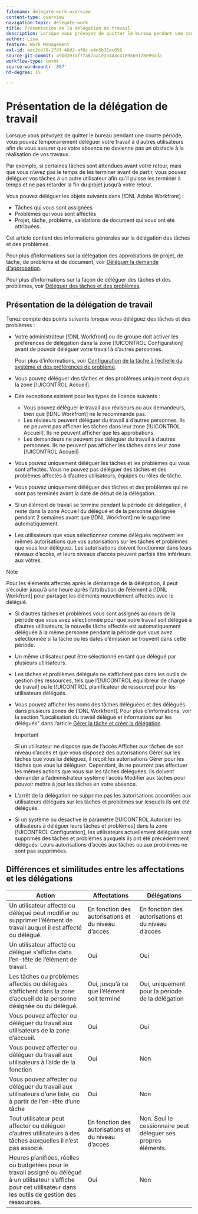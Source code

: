 ```yaml
---
filename: delegate-work-overview
content-type: overview
navigation-topic: delegate-work
title: Présentation de la délégation de travail
description: Lorsque vous prévoyez de quitter le bureau pendant une courte période, vous pouvez temporairement déléguer votre travail à d’autres utilisateurs afin de vous assurer que votre absence ne devienne pas un obstacle à la réalisation de vos travaux.
author: Lisa
feature: Work Management
exl-id: aec2ce78-278f-48d2-af8c-e4e5b31ac856
source-git-commit: 49bd393af77a67aa1e3a443c4189569178e99ada
workflow-type: tm+mt
source-wordcount: '887'
ht-degree: 1%

---
```


# Présentation de la délégation de travail

Lorsque vous prévoyez de quitter le bureau pendant une courte période, vous pouvez temporairement déléguer votre travail à d’autres utilisateurs afin de vous assurer que votre absence ne devienne pas un obstacle à la réalisation de vos travaux.

Par exemple, si certaines tâches sont attendues avant votre retour, mais que vous n’avez pas le temps de les terminer avant de partir, vous pouvez déléguer vos tâches à un autre utilisateur afin qu’il puisse les terminer à temps et ne pas retarder la fin du projet jusqu’à votre retour.

Vous pouvez déléguer les objets suivants dans [!DNL Adobe Workfront] :

<!--
  <li data-mc-conditions="QuicksilverOrClassic.Draft mode"> <p>Projects where you are designated as the Project Owner (not yet, not for the MVP)</p> </li>
  -->

* Tâches qui vous sont assignées
* Problèmes qui vous sont affectés
* Projet, tâche, problème, validations de document qui vous ont été attribuées.

Cet article contient des informations générales sur la délégation des tâches et des problèmes.

Pour plus d’informations sur la délégation des approbations de projet, de tâche, de problème et de document, voir [Déléguer la demande d’approbation](../../review-and-approve-work/manage-approvals/delegate-approval-requests.md).

Pour plus d’informations sur la façon de déléguer des tâches et des problèmes, voir [Déléguer des tâches et des problèmes](../../manage-work/delegate-work/how-to-delegate-work.md).

## Présentation de la délégation de travail

Tenez compte des points suivants lorsque vous déléguez des tâches et des problèmes :

* Votre administrateur [!DNL Workfront] ou de groupe doit activer les préférences de délégation dans la zone [!UICONTROL Configuration] avant de pouvoir déléguer votre travail à d’autres personnes.

  Pour plus d’informations, voir [Configuration de la tâche à l’échelle du système et des préférences de problème](../../administration-and-setup/set-up-workfront/configure-system-defaults/set-task-issue-preferences.md).
* Vous pouvez déléguer des tâches et des problèmes uniquement depuis la zone [!UICONTROL Accueil].
* Des exceptions existent pour les types de licence suivants :

   * Vous pouvez déléguer le travail aux réviseurs ou aux demandeurs, bien que [!DNL Workfront] ne le recommande pas.
   * Les réviseurs peuvent déléguer du travail à d’autres personnes. Ils ne peuvent pas afficher les tâches dans leur zone [!UICONTROL Accueil]. Ils ne peuvent afficher que les approbations.
   * Les demandeurs ne peuvent pas déléguer du travail à d’autres personnes. Ils ne peuvent pas afficher les tâches dans leur zone [!UICONTROL Accueil]
* Vous pouvez uniquement déléguer les tâches et les problèmes qui vous sont affectés. Vous ne pouvez pas déléguer des tâches et des problèmes affectés à d’autres utilisateurs, équipes ou rôles de tâche.
* Vous pouvez uniquement déléguer des tâches et des problèmes qui ne sont pas terminés avant la date de début de la délégation.
* Si un élément de travail se termine pendant la période de délégation, il reste dans la zone Accueil du délégué et de la personne désignée pendant 2 semaines avant que [!DNL Workfront] ne le supprime automatiquement.
* Les utilisateurs que vous sélectionnez comme délégués reçoivent les mêmes autorisations que vos autorisations sur les tâches et problèmes que vous leur déléguez. Les autorisations doivent fonctionner dans leurs niveaux d’accès, et leurs niveaux d’accès peuvent parfois être inférieurs aux vôtres.

>[!NOTE]
>
>  Pour les éléments affectés après le démarrage de la délégation, il peut s’écouler jusqu’à une heure après l’attribution de l’élément à [!DNL Workfront] pour partager les éléments nouvellement affectés avec le délégué.

* Si d’autres tâches et problèmes vous sont assignés au cours de la période que vous avez sélectionnée pour que votre travail soit délégué à d’autres utilisateurs, la nouvelle tâche affectée est automatiquement déléguée à la même personne pendant la période que vous avez sélectionnée si la tâche ou les dates d’émission se trouvent dans cette période.
* Un même utilisateur peut être sélectionné en tant que délégué par plusieurs utilisateurs.
* Les tâches et problèmes délégués ne s’affichent pas dans les outils de gestion des ressources, tels que l’[!UICONTROL équilibreur de charge de travail] ou le [!UICONTROL  planificateur de ressource] pour les utilisateurs délégués.
* Vous pouvez afficher les noms des tâches déléguées et des délégués dans plusieurs zones de [!DNL Workfront]. Pour plus d’informations, voir la section &quot;Localisation du travail délégué et informations sur les délégués&quot; dans l’article [Gérer la tâche et créer la délégation](../delegate-work/how-to-delegate-work.md).


  >[!IMPORTANT]
  >
  >  Si un utilisateur ne dispose que de l’accès Afficher aux tâches de son niveau d’accès et que vous disposez des autorisations Gérer sur les tâches que vous lui déléguez, il reçoit les autorisations Gérer pour les tâches que vous lui déléguez. Cependant, ils ne pourront pas effectuer les mêmes actions que vous sur les tâches déléguées. Ils doivent demander à l’administrateur système l’accès Modifier aux tâches pour pouvoir mettre à jour les tâches en votre absence.

* L’arrêt de la délégation ne supprime pas les autorisations accordées aux utilisateurs délégués sur les tâches et problèmes sur lesquels ils ont été délégués.
* Si un système ou désactive le paramètre [!UICONTROL Autoriser les utilisateurs à déléguer leurs tâches et problèmes] dans la zone [!UICONTROL Configuration], les utilisateurs actuellement délégués sont supprimés des tâches et problèmes auxquels ils ont été précédemment délégués. Leurs autorisations d’accès aux tâches ou aux problèmes ne sont pas supprimées.

## Différences et similitudes entre les affectations et les délégations

| Action | Affectations | Délégations |
|--------------------------------------------------------------------------------------------------------------------------------|---------------------------------------|-----------------------------------------------------|
| Un utilisateur affecté ou délégué peut modifier ou supprimer l’élément de travail auquel il est affecté ou délégué. | En fonction des autorisations et du niveau d’accès | En fonction des autorisations et du niveau d’accès |
| Un utilisateur affecté ou délégué s’affiche dans l’en-tête de l’élément de travail. | Oui | Oui |
| Les tâches ou problèmes affectés ou délégués s’affichent dans la zone d’accueil de la personne désignée ou du délégué. | Oui, jusqu’à ce que l’élément soit terminé | Oui, uniquement pour la période de la délégation |
| Vous pouvez affecter ou déléguer du travail aux utilisateurs de la zone d’accueil. | Oui | Oui |
| Vous pouvez affecter ou déléguer du travail aux utilisateurs à l’aide de la fonction | Oui | Non |
| Vous pouvez affecter ou déléguer du travail aux utilisateurs d’une liste, ou à partir de l’en-tête d’une tâche | Oui | Non |
| Tout utilisateur peut affecter ou déléguer d’autres utilisateurs à des tâches auxquelles il n’est pas associé. | En fonction des autorisations et du niveau d’accès | Non. Seul le cessionnaire peut déléguer ses propres éléments. |
| Heures planifiées, réelles ou budgétées pour le travail assigné ou délégué à un utilisateur s’affiche pour cet utilisateur dans les outils de gestion des ressources. | Oui | Non |
